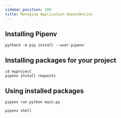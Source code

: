 ```yaml
---
sidebar_position: 200
title: Managing Application Dependencies
---
```


## Installing Pipenv

```
python3 -m pip install --user pipenv
```

## Installing packages for your project

```
cd myproject
pipenv install requests
```

## Using installed packages

```
pipenv run python main.py

pipenv shell
```
